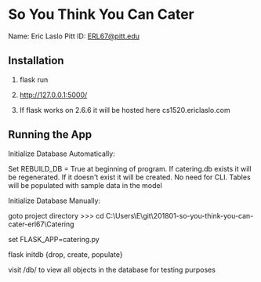 # So You Think You Can Cater

Name: Eric Laslo
Pitt ID: ERL67@pitt.edu

## Installation

1. flask run

2. http://127.0.0.1:5000/

3. If flask works on 2.6.6 it will be hosted here cs1520.ericlaslo.com



## Running the App

Initialize Database Automatically:

Set REBUILD_DB = True at beginning of program. 
	If catering.db exists it will be regenerated.
	If it doesn't exist it will be created.  No need for CLI.
	Tables will be populated with sample data in the model



Initialize Database Manually: 


goto project directory >>> cd C:\Users\E\git\201801-so-you-think-you-can-cater-erl67\Catering

set FLASK_APP=catering.py

flask initdb {drop, create, populate}


visit /db/ to view all objects in the database for testing purposes